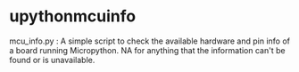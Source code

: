 # upythonmcuinfo
mcu_info.py : A simple script to check the available hardware and pin info of a board running Micropython. NA for anything that the information can't be found or is unavailable.
